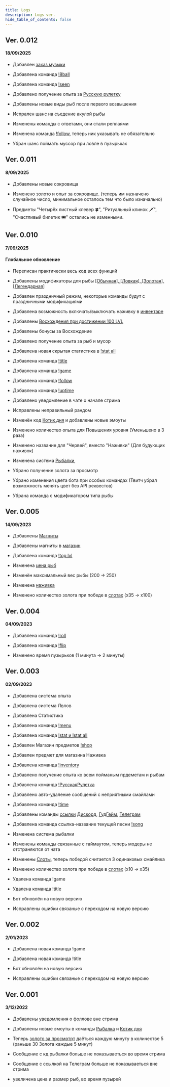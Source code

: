 ```yaml
---
title: Logs
description: Logs ver.
hide_table_of_contents: false
---
```



## Ver. 0.012
#### <p id="log">18/09/2025</p>

<p id="log">


- Добавлен [заказ музыки](/docs/games/Rroulette)
- Добавлена команда [!8ball](/docs/commands/8ball)
- Добавлена команда [!seen](/docs/commands/seen)
- Добавлено получение опыта за [Русскую рулетку](/docs/games/Rroulette)
- Добавлены новые виды рыб после первого возвышения




- Испрален шанс на съедение акулой рыбы
- Изменены команды с ответами, они стали реплаями
- Изменена команда [!follow](/docs/MODS/Follow), теперь ник указывать не обязательно




- Убран шанс поймать муссор при ловле в пузырьках


</p>



## Ver. 0.011 
#### <p id="log">8/09/2025</p>

<p id="log">


- Добавлены новые сокровища


- Изменено золото и опыт за сокровище. (теперь им назначено случайное число, минимальное осталось тем что было изначально)
- Предметы "Четырёх листный клевер 🍀", "Ритуальный клинок 🗡", "Счастливый билетик 🎟" остались не изменными.



</p>



## Ver. 0.010 
#### <p id="log">7/09/2025</p>
#### Глобальноe обновление
<p id="log">



- Переписан практически весь код всех функций


- Добавлены модификаторы для рыбы [[Обычная], [Ловкая], [Золотая], [Легендарная]](/docs/Fishing#модификаторы-рыб)
- Добавлен праздничный режим, некоторые команды будут с праздничными модификациями
- Добавлена возможность включать/выключать наживку в [инвентаре](/docs/info/inventory)
- Добавлены [Восхождения при достижении 100 LVL](/docs/Intro)
- Добавлены бонусы за Восхождение
- Добавлено получение опыта за рыб и мусор
- Добавлена новая  скрытая статистика в [!stat all](/docs/info/stat)
- Добавлена команда [!title](/docs/MODS/Title)
- Добавлена команда [!game](/docs/MODS/Game)
- Добавлена команда [!follow](/docs/MODS/Follow)
- Добавлена команда [!uptime](/docs/commands/time#время-стрима)
- Добавлено уведомление в чате о начале стрима


- Исправлены неправильный рандом
- Изменён код [Котик дня](/docs/commands/catday) и добавлены новые эмоуты
- Изменено количество опыта для Повышения уровня (Уменьшено в 3 раза)
- Изменено название для "Червей", вместо "Наживки" (Для будующих наживок) 
- Изменена система [Рыбалки](/docs/Fishing), 


- Убрано получение золота за просмотр
- Убрано изменения цвета бота при особых командах (Твитч убрал возможность менять цвет без API реквестов)
- Убрана команда с модификатором типа рыбы


</p>



## Ver. 0.005 
#### <p id="log">14/09/2023</p>

<p id="log">


- Добавлены [Магниты](/docs/Fishing#магнит)
- Добавлены магниты в [магазин](/docs/gold/shop)
- Добавлена команда [!top lvl](/docs/info/top#топ-по-уровню)


- Изменена [цена рыб](/docs/Fishing)
- Изменён максимальный вес рыбы (200 -> 250)
- Изменена [наживка](/docs/Fishing#наживка)
- Изменено количество золота при победе в [слотах](/docs/games/slots) (x35 -> x100)

</p>



## Ver. 0.004 
#### <p id="log">04/09/2023</p>

<p id="log">


- Добавлена команда [!roll](/docs/commands/roll)
- Добавлена команда [!flip](/docs/commands/roll#монетка)


- Изменено время пузырьков (1 минута -> 2 минуты)


</p>



## Ver. 0.003 
#### <p id="log">02/09/2023</p>

<p id="log">


- Добавлена система опыта
- Добавлена система Лвлов
- Добавлена Статистика
- Добавлена команда [!menu](/docs/info/Menu)
- Добавлена команда [!stat и !stat all](/docs/info/stat)
- Добавлен Магазин предметов [!shop](/docs/gold/shop)
- Добавлен предмет для магазина Наживка
- Добавлена команда [!inventory](/docs/info/inventory)
- Добавлено получение опыта ко всем пойманым прдеметам и рыбам
- Добавлена команда [!РусскаяРулетка](/docs/games/Rroulette)
- Добавлено авто-удаление сообщений с неприятными смайлами
- Добавлена команда [!time](/docs/commands/time) 
- Добавлены команды [ссылки](/docs/commands/link) [Дискорд](https://discord.com/invite/uzJRD4wCt6 ), [ГудГейм](https://goodgame.ru/channel/JEIPEY/ ), [Телеграм](https://t.me/privetjeipey )
- Добавлена команда ссылка-название текущей песни [!song](/docs/commands/link) 



- Изменена система рыбалки
- Изменены команды связанные с таймаутом, теперь модеры не отстраняются от чата 
- Изменены [Слоты](/docs/games/slots), теперь победой считается 3 одинаковых смайлика
- Изменено количество золота при победе в [слотах](/docs/games/slots) (x10 -> x35)


- Удалена команда !game
- Удалена команда !title


- Бот обновлён на новую версию
- Исправлены ошибки связаные с переходом на новую версию


</p>




## Ver. 0.002 
#### <p id="log">2/01/2023</p>

<p id="log">


- Добавлена новая команда !game
- Добавлена новая команда !title


- Бот обновлён на новую версию
- Исправлены ошибки связаные с переходом на новую версию


</p>




## Ver. 0.001 
#### <p id="log">3/12/2022</p>

<p id="log">


- Добавлены уведомления о фоллове вне стрима 
- Добавлены новые эмоуты в команды [Рыбалка](/docs/Fishing) и [Котик дня](/docs/commands/catday)


- Теперь [золото за просмотрт](/docs/intro)  даёться каждую минуту в количестве 5 (раньше 30 Золота каждые 5 минут)
- Сообщение с кд рыбалки больше не показываеться во время стрима
- Сообщение с ссылкой на Телеграм больше не показываеться вне стрима
- увеличена цена и размер рыб, во время пузырей


</p>